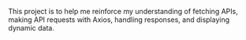 This project is to help me reinforce my understanding of fetching APIs, making API requests with Axios, handling responses, and displaying dynamic data.
